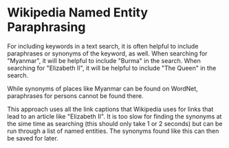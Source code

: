 # Wikipedia Named Entity Paraphrasing

For including keywords in a text search, it is often helpful to include paraphrases or synonyms of the keyword, as well. 
When searching for "Myanmar", it will be helpful to include "Burma" in the search. When searching for "Elizabeth II", it
will be helpful to include "The Queen" in the search.

While synonyms of places like Myanmar can be found on WordNet, paraphrases for persons cannot be found there. 

This approach uses all the link captions that Wikipedia uses for links that lead to an article like "Elizabeth II". It is too slow for finding
the synonyms at the sime time as searching (this should only take 1 or 2 seconds) but can be run through a list of named entities. The synonyms 
found like this can then be saved for later.
